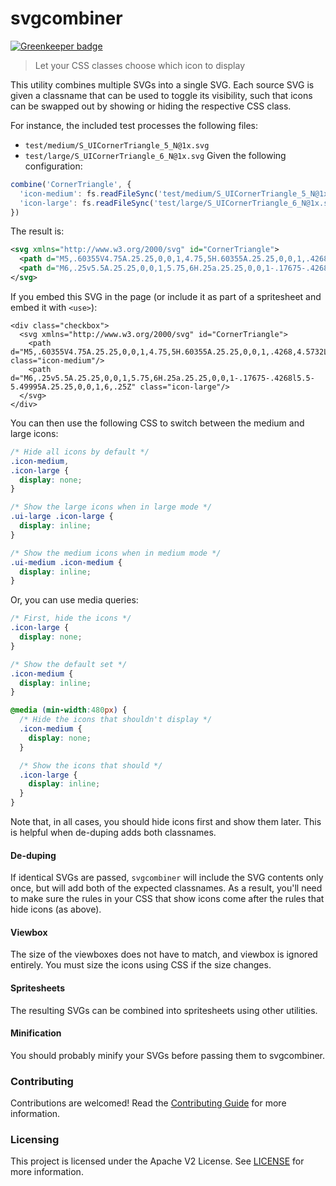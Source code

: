 # svgcombiner

[![Greenkeeper badge](https://badges.greenkeeper.io/adobe/svgcombiner.svg)](https://greenkeeper.io/)

> Let your CSS classes choose which icon to display

This utility combines multiple SVGs into a single SVG. Each source SVG is given a classname that can be used to toggle its visibility, such that icons can be swapped out by showing or hiding the respective CSS class.

For instance, the included test processes the following files:

* `test/medium/S_UICornerTriangle_5_N@1x.svg`
* `test/large/S_UICornerTriangle_6_N@1x.svg`
Given the following configuration:

```js
combine('CornerTriangle', {
  'icon-medium': fs.readFileSync('test/medium/S_UICornerTriangle_5_N@1x.svg', 'utf8'),
  'icon-large': fs.readFileSync('test/large/S_UICornerTriangle_6_N@1x.svg', 'utf8')
})
```

The result is:

```xml
<svg xmlns="http://www.w3.org/2000/svg" id="CornerTriangle">
  <path d="M5,.60355V4.75A.25.25,0,0,1,4.75,5H.60355A.25.25,0,0,1,.4268,4.5732L4.5732.4268A.25.25,0,0,1,5,.60355Z" class="icon-medium"/>
  <path d="M6,.25v5.5A.25.25,0,0,1,5.75,6H.25a.25.25,0,0,1-.17675-.4268l5.5-5.49995A.25.25,0,0,1,6,.25Z" class="icon-large"/>
</svg>
```

If you embed this SVG in the page (or include it as part of a spritesheet and embed it with `<use>`):

```
<div class="checkbox">
  <svg xmlns="http://www.w3.org/2000/svg" id="CornerTriangle">
    <path d="M5,.60355V4.75A.25.25,0,0,1,4.75,5H.60355A.25.25,0,0,1,.4268,4.5732L4.5732.4268A.25.25,0,0,1,5,.60355Z" class="icon-medium"/>
    <path d="M6,.25v5.5A.25.25,0,0,1,5.75,6H.25a.25.25,0,0,1-.17675-.4268l5.5-5.49995A.25.25,0,0,1,6,.25Z" class="icon-large"/>
  </svg>
</div>
```

You can then use the following CSS to switch between the medium and large icons:

```css
/* Hide all icons by default */
.icon-medium,
.icon-large {
  display: none;
}

/* Show the large icons when in large mode */
.ui-large .icon-large {
  display: inline;
}

/* Show the medium icons when in medium mode */
.ui-medium .icon-medium {
  display: inline;
}
```

Or, you can use media queries:

```css
/* First, hide the icons */
.icon-large {
  display: none;
}

/* Show the default set */
.icon-medium {
  display: inline;
}

@media (min-width:480px) {
  /* Hide the icons that shouldn't display */
  .icon-medium {
    display: none;
  }

  /* Show the icons that should */
  .icon-large {
    display: inline;
  }
}
```

Note that, in all cases, you should hide icons first and show them later. This is helpful when de-duping adds both classnames.

#### De-duping

If identical SVGs are passed, `svgcombiner` will include the SVG contents only once, but will add both of the expected classnames. As a result, you'll need to make sure the rules in your CSS that show icons come after the rules that hide icons (as above).

#### Viewbox

The size of the viewboxes does not have to match, and viewbox is ignored entirely. You must size the icons using CSS if the size changes.

#### Spritesheets

The resulting SVGs can be combined into spritesheets using other utilities.

#### Minification

You should probably minify your SVGs before passing them to svgcombiner.

### Contributing

Contributions are welcomed! Read the [Contributing Guide](.github/CONTRIBUTING.md) for more information.

### Licensing

This project is licensed under the Apache V2 License. See [LICENSE](LICENSE) for more information.
